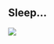 ## Sleep...
![](https://tenor.com/pt-BR/view/za-warudo-the-world-dio-brando-stand-joseph-joestar-gif-26463002)
